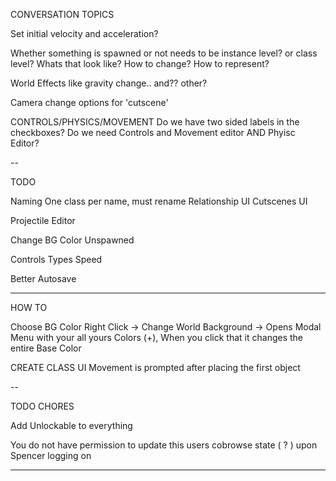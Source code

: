 CONVERSATION TOPICS

Set initial velocity and acceleration?

Whether something is spawned or not needs to be instance level? or class level? Whats that look like? How to change? How to represent?

World Effects like gravity change.. and?? other?

Camera change options for 'cutscene'

CONTROLS/PHYSICS/MOVEMENT
Do we have two sided labels in the checkboxes?
Do we need Controls and Movement editor AND Phyisc Editor?

--

TODO
 
Naming
  One class per name, must rename
Relationship UI
Cutscenes UI

Projectile Editor

Change BG Color
Unspawned

Controls
  Types
  Speed

Better Autosave

--------

HOW TO

Choose BG Color
  Right Click -> Change World Background -> Opens Modal Menu with your all yours Colors (+), When you click that it changes the entire Base Color

CREATE CLASS UI
  Movement is prompted after placing the first object
  
--

TODO CHORES 

Add Unlockable to everything

You do not have permission to update this users cobrowse state ( ? ) upon Spencer logging on 

--------